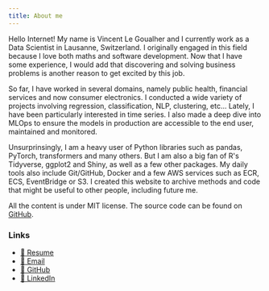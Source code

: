 ```yaml
---
title: About me
---
```


Hello Internet! My name is Vincent Le Goualher and I currently work as a Data Scientist in Lausanne, Switzerland. I originally engaged in this field because I love both maths and software development. Now that I have some experience, I would add that discovering and solving business problems is another reason to get excited by this job.

So far, I have worked in several domains, namely public health, financial services and now consumer electronics. I conducted a wide variety of projects involving regression, classification, NLP, clustering, etc... Lately, I have been particularly interested in time series. I also made a deep dive into MLOps to ensure the models in production are accessible to the end user, maintained and monitored.

Unsurprinsingly, I am a heavy user of Python libraries such as pandas, PyTorch, transformers and many others. But I am also a big fan of R's Tidyverse, ggplot2 and Shiny, as well as a few other packages. My daily tools also include Git/GitHub, Docker and a few AWS services such as ECR, ECS, EventBridge or S3. I created this website to archive methods and code that might be useful to other people, including future me.

All the content is under MIT license. The source code can be found on [GitHub](https://github.com/datatrigger).

### Links

* [📄 Resume](/doc/resume_vincent_le_goualher.pdf)
* [📧 Email](contact@datatrigger.org)
* [🔗 GitHub](https://github.com/datatrigger)
* [🔗 LinkedIn](https://www.linkedin.com/in/datatrigger/)
